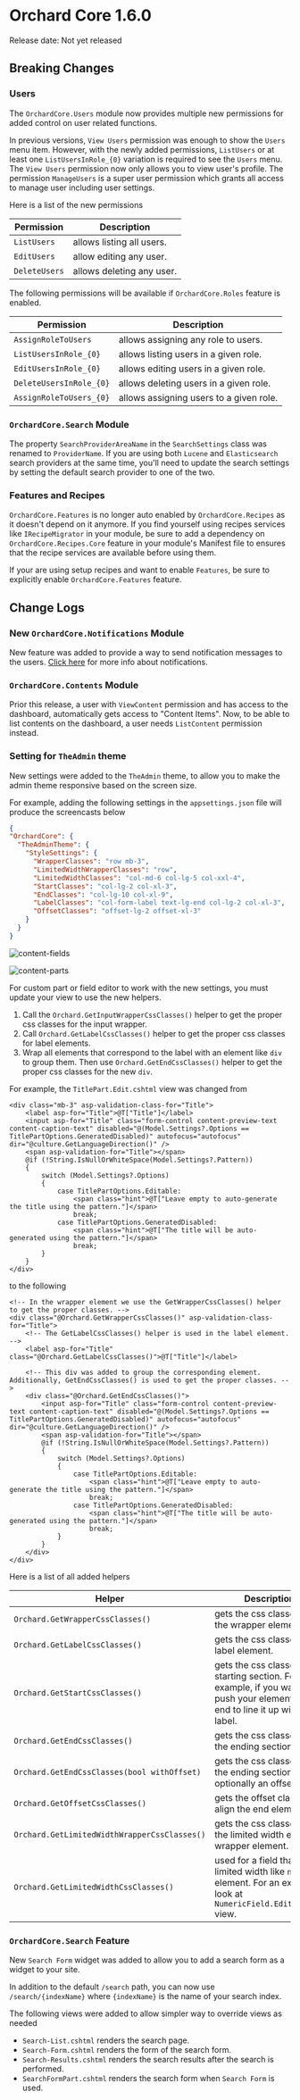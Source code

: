 # Orchard Core 1.6.0

Release date: Not yet released

## Breaking Changes

### Users

The `OrchardCore.Users` module now provides multiple new permissions for added control on user related functions. 

In previous versions, `View Users` permission was enough to show the `Users` menu item. However, with the newly added permissions, `ListUsers` or at least one `ListUsersInRole_{0}` variation is required to see the `Users` menu. The `View Users` permission now only allows you to view user's profile. The permission `ManageUsers` is a super user permission which grants all access to manage user including user settings.

Here is a list of the new permissions

| Permission | Description |
| --- | --- |
| `ListUsers` | allows listing all users. |
| `EditUsers` | allow editing any user. |
| `DeleteUsers` | allows deleting any user. |

 The following permissions will be available if `OrchardCore.Roles` feature is enabled.

 | Permission | Description |
 | --- | --- |
 | `AssignRoleToUsers` | allows assigning any role to users. |
 | `ListUsersInRole_{0}` | allows listing users in a given role. |
 | `EditUsersInRole_{0}` | allows editing users in a given role. |
 | `DeleteUsersInRole_{0}` | allows deleting users in a given role. |
 | `AssignRoleToUsers_{0}` | allows assigning users to a given role. |

 ### `OrchardCore.Search` Module

The property `SearchProviderAreaName` in the `SearchSettings` class was renamed  to `ProviderName`. If you are using both `Lucene` and `Elasticsearch` search providers at the same time, you'll need to update the search settings by setting the default search provider to one of the two. 

### Features and Recipes

`OrchardCore.Features` is no longer auto enabled by `OrchardCore.Recipes` as it doesn't depend on it anymore. If you find yourself using recipes services like `IRecipeMigrator` in your module, be sure to add a dependency on `OrchardCore.Recipes.Core` feature in your module's Manifest file to ensures that the recipe services are available before using them.

If your are using setup recipes and want to enable `Features`, be sure to explicitly enable `OrchardCore.Features` feature.

## Change Logs

### New `OrchardCore.Notifications` Module
New feature was added to provide a way to send notification messages to the users. [Click here](../reference/modules/Notifications/README.md) for more info about notifications.

### `OrchardCore.Contents` Module
Prior this release, a user with `ViewContent` permission and has access to the dashboard, automatically gets access to "Content Items". Now, to be able to list contents on the dashboard, a user needs `ListContent` permission instead. 

### Setting for `TheAdmin` theme

New settings were added to the `TheAdmin` theme, to allow you to make the admin theme responsive based on the screen size.

For example, adding the following settings in the `appsettings.json` file will produce the screencasts below

```json
{
"OrchardCore": {
  "TheAdminTheme": {
    "StyleSettings": {
      "WrapperClasses": "row mb-3",
      "LimitedWidthWrapperClasses": "row",
      "LimitedWidthClasses": "col-md-6 col-lg-5 col-xxl-4",
      "StartClasses": "col-lg-2 col-xl-3",
      "EndClasses": "col-lg-10 col-xl-9",
      "LabelClasses": "col-form-label text-lg-end col-lg-2 col-xl-3",
      "OffsetClasses": "offset-lg-2 offset-xl-3"
    }
  }
}
```

![content-fields](https://user-images.githubusercontent.com/24724371/195202615-d61a13f4-3b8e-4b6c-ab91-720fdf6e4d2e.gif)

![content-parts](https://user-images.githubusercontent.com/24724371/195202640-1f7c7dcf-191e-4246-9690-5a7a2bf8c03f.gif)

For custom part or field editor to work with the new settings, you must update your view to use the new helpers.

1. Call the `Orchard.GetInputWrapperCssClasses()` helper to get the proper css classes for the input wrapper.
2. Call `Orchard.GetLabelCssClasses()` helper to get the proper css classes for label elements.
3. Wrap all elements that correspond to the label with an element like `div` to group them. Then use `Orchard.GetEndCssClasses()` helper to get the proper css classes for the new `div`.

For example, the `TitlePart.Edit.cshtml` view was changed from 

```
<div class="mb-3" asp-validation-class-for="Title">
    <label asp-for="Title">@T["Title"]</label>
    <input asp-for="Title" class="form-control content-preview-text content-caption-text" disabled="@(Model.Settings?.Options == TitlePartOptions.GeneratedDisabled)" autofocus="autofocus" dir="@culture.GetLanguageDirection()" />
    <span asp-validation-for="Title"></span>
    @if (!String.IsNullOrWhiteSpace(Model.Settings?.Pattern))
    {
        switch (Model.Settings?.Options)
        {
            case TitlePartOptions.Editable:
                <span class="hint">@T["Leave empty to auto-generate the title using the pattern."]</span>
                break;
            case TitlePartOptions.GeneratedDisabled:
                <span class="hint">@T["The title will be auto-generated using the pattern."]</span>
                break;
        }
    }
</div>
```

to the following 

```
<!-- In the wrapper element we use the GetWrapperCssClasses() helper to get the proper classes. -->
<div class="@Orchard.GetWrapperCssClasses()" asp-validation-class-for="Title">
    <!-- The GetLabelCssClasses() helper is used in the label element. -->
    <label asp-for="Title" class="@Orchard.GetLabelCssClasses()">@T["Title"]</label>

    <!-- This div was added to group the corresponding element. Additionally, GetEndCssClasses() is used to get the proper classes. -->
    <div class="@Orchard.GetEndCssClasses()">
        <input asp-for="Title" class="form-control content-preview-text content-caption-text" disabled="@(Model.Settings?.Options == TitlePartOptions.GeneratedDisabled)" autofocus="autofocus" dir="@culture.GetLanguageDirection()" />
        <span asp-validation-for="Title"></span>
        @if (!String.IsNullOrWhiteSpace(Model.Settings?.Pattern))
        {
            switch (Model.Settings?.Options)
            {
                case TitlePartOptions.Editable:
                    <span class="hint">@T["Leave empty to auto-generate the title using the pattern."]</span>
                    break;
                case TitlePartOptions.GeneratedDisabled:
                    <span class="hint">@T["The title will be auto-generated using the pattern."]</span>
                    break;
            }
        }
    </div>
</div>
```

Here is a list of all added helpers

| Helper | Description |
| --- | --- |
| `Orchard.GetWrapperCssClasses()` | gets the css classes for the wrapper element. |
| `Orchard.GetLabelCssClasses()` | gets the css classes for a label element. |
| `Orchard.GetStartCssClasses()` | gets the css classes for a starting section. For example, if you want to push your elements to the end to line it up with a label. |
| `Orchard.GetEndCssClasses()` | gets the css classes for the ending section. |
| `Orchard.GetEndCssClasses(bool withOffset)` | gets the css classes for the ending section with optionally an offset. |
| `Orchard.GetOffsetCssClasses()` | gets the offset classes to align the end elements.  |
| `Orchard.GetLimitedWidthWrapperCssClasses()` | gets the css classes for the limited width element wrapper element. |
| `Orchard.GetLimitedWidthCssClasses()` | used for a field that have limited width like `number` element. For an example, look at `NumericField.Edit.cshtml` view. |

### `OrchardCore.Search` Feature
New `Search Form` widget was added to allow you to add a search form as a widget to your site.

In addition to the default `/search` path, you can now use `/search/{indexName}` where `{indexName}` is the name of your search index.

The following views were added to allow simpler way to override views as needed

 - `Search-List.cshtml` renders the search page.
 - `Search-Form.cshtml` renders the form of the search form.
 - `Search-Results.cshtml` renders the search results after the search is performed.
 - `SearchFormPart.cshtml` renders the search form when `Search Form` is used.
